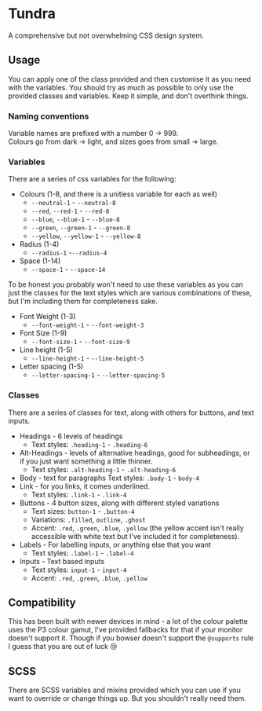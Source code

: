 # Tundra
A comprehensive but not overwhelming CSS design system.

## Usage
You can apply one of the class provided and then customise it as you need with the variables. You should try as much as possible to only use the provided classes and variables. Keep it simple, and don't overthink things.

### Naming conventions
Variable names are prefixed with a number 0 -> 999. <br />
Colours go from dark -> light, and sizes goes from small -> large.

### Variables
There are a series of css variables for the following:
- Colours (1-8, and there is a unitless variable for each as well)
	- `--neutral-1` - `--neutral-8`
	- `--red`, `--red-1` - `--red-8`
	- `--blue`, `--blue-1` - `--blue-8`
	- `--green`, `--green-1` - `--green-8`
	- `--yellow`, `--yellow-1` - `--yellow-8`
- Radius (1-4)
	- `--radius-1` -`--radius-4`
- Space (1-14)
	- `--space-1` - `--space-14`

To be honest you probably won't need to use these variables as you can just the classes for the text styles which are various combinations of these, but I'm including them for completeness sake.
- Font Weight (1-3)
	- `--font-weight-1` - `--font-weight-3`
- Font Size (1-9)
	- `--font-size-1` - `--font-size-9`
- Line height (1-5)
	- `--line-height-1` - `--line-height-5`
- Letter spacing (1-5)
	- `--letter-spacing-1` - `--letter-spacing-5`

### Classes
There are a series of classes for text, along with others for buttons, and text inputs.
- Headings - 6 levels of headings
	- Text styles: `.heading-1` - `.heading-6`
- Alt-Headings - levels of alternative headings, good for subheadings, or if you just want something a little thinner.
	- Text styles: `.alt-heading-1` - `.alt-heading-6`
- Body - text for paragraphs
	Text styles: `.body-1` - `body-4`
- Link - for you links, it comes underlined.
	- Text styles: `.link-1` - `.link-4`
- Buttons - 4 button sizes, along with different styled variations
	- Text sizes: `button-1` - `.button-4`
	- Variations: `.filled`, `outline`, `.ghost`
	- Accent: `.red`, `.green`, `.blue`, `.yellow` (the yellow accent isn't really accessible with white text but I've included it for completeness).
- Labels - For labelling inputs, or anything else that you want
	- Text styles: `.label-1` - `.label-4`
- Inputs - Text based inputs
	- Text styles: `input-1` - `input-4`
	- Accent: `.red`, `.green`, `.blue`, `.yellow`

## Compatibility
This has been built with newer devices in mind - a lot of the colour palette uses the P3 colour gamut, I've provided fallbacks for that if your monitor doesn't support it. Though if you bowser doesn't support the `@supports` rule I guess that you are out of luck 😢

## SCSS
There are SCSS variables and mixins provided which you can use if you want to override or change things up. But you shouldn't really need them.
